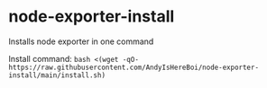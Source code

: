 # node-exporter-install
Installs node exporter in one command

Install command: ```bash <(wget -qO- https://raw.githubusercontent.com/AndyIsHereBoi/node-exporter-install/main/install.sh)```

